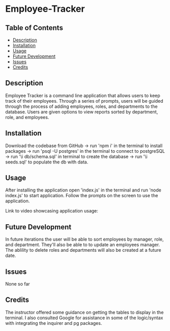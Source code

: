 # Employee-Tracker

## Table of Contents
- [Description](#description)
- [Installation](#installation)
- [Usage](#usage)
- [Future Development](#future-development)
- [Issues](#issues)
- [Credits](#credits)

## Description
Employee Tracker is a command line application that allows users to keep track of their employees. Through a series of prompts, users will be guided through the process of adding employees, roles, and departments to the database. Users are given options to view reports sorted by department, role, and employees. 

## Installation
Download the codebase from GitHub -> run 'npm i' in the terminal to install packages -> run 'psql -U postgres' in the terminal to connect to postgreSQL -> run '\i db/schema.sql' in terminal to create the database -> run '\i seeds.sql' to populate the db with data.

## Usage
After installing the application open 'index.js' in the terminal and run 'node index.js' to start application. Follow the prompts on the screen to use the application. 

Link to video showcasing application usage: 

## Future Development
In future iterations the user will be able to sort employees by manager, role, and department. They'll also be able to to update an employees manager. The ablility to delete roles and departments will also be created at a future date.

## Issues
None so far

## Credits
The instructor offered some guidance on getting the tables to display in the terminal. I also consulted Google for assistance in some of the logic/syntax with integrating the inquirer and pg packages.